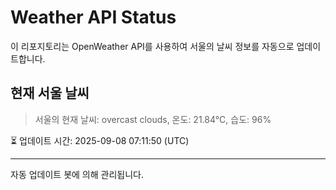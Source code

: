 
# Weather API Status

이 리포지토리는 OpenWeather API를 사용하여 서울의 날씨 정보를 자동으로 업데이트합니다.

## 현재 서울 날씨
> 서울의 현재 날씨: overcast clouds, 온도: 21.84°C, 습도: 96%

⏳ 업데이트 시간: 2025-09-08 07:11:50 (UTC)

---
자동 업데이트 봇에 의해 관리됩니다.

